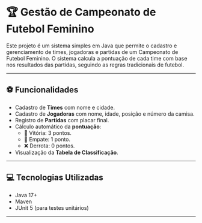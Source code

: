 # 🏆 Gestão de Campeonato de Futebol Feminino

Este projeto é um sistema simples em Java que permite o cadastro e gerenciamento de times, jogadoras e partidas de um Campeonato de Futebol Feminino. O sistema calcula a pontuação de cada time com base nos resultados das partidas, seguindo as regras tradicionais de futebol.

---

## ⚽ Funcionalidades

- Cadastro de **Times** com nome e cidade.
- Cadastro de **Jogadoras** com nome, idade, posição e número da camisa.
- Registro de **Partidas** com placar final.
- Cálculo automático da **pontuação**:
  - 🥇 Vitória: 3 pontos.
  - 🤝 Empate: 1 ponto.
  - ❌ Derrota: 0 pontos.
- Visualização da **Tabela de Classificação**.

---

## 💻 Tecnologias Utilizadas

- Java 17+
- Maven
- JUnit 5 (para testes unitários)

---
